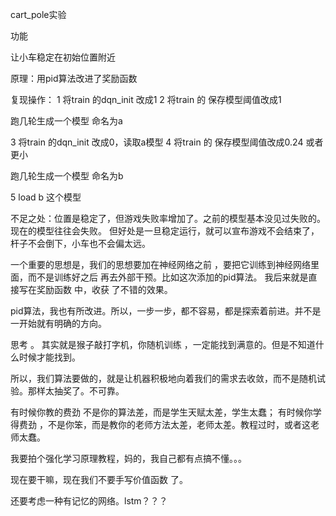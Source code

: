 

cart_pole实验

功能

让小车稳定在初始位置附近

原理：用pid算法改进了奖励函数


复现操作：
1   将train 的dqn_init 改成1
2   将train 的 保存模型阈值改成1

跑几轮生成一个模型 命名为a

3   将train 的dqn_init 改成0，读取a模型
4   将train 的 保存模型阈值改成0.24 或者更小

跑几轮生成一个模型 命名为b

5   load b 这个模型



不足之处：位置是稳定了，但游戏失败率增加了。之前的模型基本没见过失败的。现在的模型往往会失败。
但好处是一旦稳定运行，就可以宣布游戏不会结束了，杆子不会倒下，小车也不会偏太远。





一个重要的思想是，我们的思想要加在神经网络之前 ，要把它训练到神经网络里面，而不是训练好之后 再去外部干预。比如这次添加的pid算法。
我后来就是直接写在奖励函数 中，收获 了不错的效果。


pid算法，我也有所改进。所以，一步一步，都不容易，都是探索着前进。并不是一开始就有明确的方向。




思考 。
其实就是猴子敲打字机，你随机训练 ，一定能找到满意的。但是不知道什么时候才能找到。

所以，我们算法要做的，就是让机器积极地向着我们的需求去收敛，而不是随机试验。那样太抽奖了。不可靠。




有时候你教的费劲 不是你的算法差，而是学生天赋太差，学生太蠢；
有时候你学得费劲 ，不是你笨，而是教你的老师方法太差，老师太差。教程过时，或者这老师太蠢。




我要拍个强化学习原理教程，妈的，我自己都有点搞不懂。。。




现在要干嘛，现在我们不要手写价值函数 了。

还要考虑一种有记忆的网络。lstm？？？




